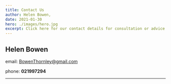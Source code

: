 ```yaml
---
title: Contact Us
author: Helen Bowen,
date: 2021-01-30
hero: ./images/hero.jpg
excerpt: Click here for our contact details for consultation or advice.
---
```


## Helen Bowen

email:
[BowenThornley@gmail.com](BowenThornley@gmail.com)

phone: **021997294**

---

